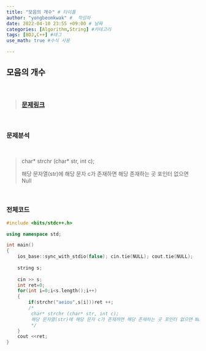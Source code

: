 ```yaml
---
title: "모음의 개수" # 타이틀 
author: "yongbeomkwak" #  작성자 
date: 2022-04-10 23:55 +09:00 # 날짜  
categories: [Algorithm,String] #카데고리 
tags: [BOJ,C++] #테그 
use_math: true #수식 사용

---
```


## 모음의 개수

<br>

> ### [문제링크](https://www.acmicpc.net/problem/10987)

<br>

### 문제분석 

<br>


> char* strchr (char* str, int c);
>
>해당 문자열(str)에 해당 문자 c가 존재하면 해당 존재하는 곳 포인터 없으면 Null

<br>

### 전체코드

~~~ c++
#include <bits/stdc++.h>

using namespace std;

int main()
{
    ios_base::sync_with_stdio(false); cin.tie(NULL); cout.tie(NULL);
    
    string s;
    
    cin >> s;
    int ret=0;
    for(int i=0;i<s.length();i++)
    {
        if(strchr("aeiou",s[i]))ret ++;
        /*
         char* strchr (char* str, int c);
         해당 문자열(str)에 해당 문자 c가 존재하면 해당 존재하는 곳 포인터 없으면 Null
         */
    }
    cout <<ret;
}
~~~
